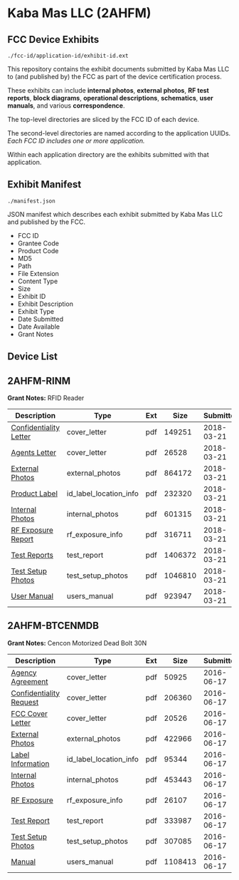 # Kaba Mas LLC (2AHFM)
## FCC Device Exhibits

```
./fcc-id/application-id/exhibit-id.ext
```

This repository contains the exhibit documents submitted by Kaba Mas LLC to (and published by) the FCC as part of the device certification process.

These exhibits can include **internal photos**, **external photos**, **RF test reports**, **block diagrams**, **operational descriptions**, **schematics**, **user manuals**, and various **correspondence**.

The top-level directories are sliced by the FCC ID of each device.

The second-level directories are named according to the application UUIDs. *Each FCC ID includes one or more application.*

Within each application directory are the exhibits submitted with that application. 

## Exhibit Manifest

```
./manifest.json
```

JSON manifest which describes each exhibit submitted by Kaba Mas LLC and published by the FCC.

- FCC ID
- Grantee Code
- Product Code
- MD5
- Path
- File Extension
- Content Type
- Size
- Exhibit ID
- Exhibit Description
- Exhibit Type
- Date Submitted
- Date Available
- Grant Notes

## Device List
## 2AHFM-RINM
**Grant Notes:** RFID Reader

| Description | Type | Ext | Size | Submitted | Available |
| ----------- | ---- | --- | ---- | --------- | --------- |
| [Confidentiality Letter](2AHFM-RINM/575702a0b6519218c4796b429973317d/3789829.pdf) | cover_letter | pdf | 149251 | 2018-03-21 | 2018-03-21 |
| [Agents Letter](2AHFM-RINM/575702a0b6519218c4796b429973317d/3789832.pdf) | cover_letter | pdf | 26528 | 2018-03-21 | 2018-03-21 |
| [External Photos](2AHFM-RINM/575702a0b6519218c4796b429973317d/3789822.pdf) | external_photos | pdf | 864172 | 2018-03-21 | 2018-09-15 |
| [Product Label](2AHFM-RINM/575702a0b6519218c4796b429973317d/3789821.pdf) | id_label_location_info | pdf | 232320 | 2018-03-21 | 2018-03-21 |
| [Internal Photos](2AHFM-RINM/575702a0b6519218c4796b429973317d/3789828.pdf) | internal_photos | pdf | 601315 | 2018-03-21 | 2018-09-15 |
| [RF Exposure Report](2AHFM-RINM/575702a0b6519218c4796b429973317d/3789830.pdf) | rf_exposure_info | pdf | 316711 | 2018-03-21 | 2018-03-21 |
| [Test Reports](2AHFM-RINM/575702a0b6519218c4796b429973317d/3789825.pdf) | test_report | pdf | 1406372 | 2018-03-21 | 2018-03-21 |
| [Test Setup Photos](2AHFM-RINM/575702a0b6519218c4796b429973317d/3789826.pdf) | test_setup_photos | pdf | 1046810 | 2018-03-21 | 2018-09-15 |
| [User Manual](2AHFM-RINM/575702a0b6519218c4796b429973317d/3789827.pdf) | users_manual | pdf | 923947 | 2018-03-21 | 2018-09-15 |
## 2AHFM-BTCENMDB
**Grant Notes:** Cencon Motorized Dead Bolt 30N

| Description | Type | Ext | Size | Submitted | Available |
| ----------- | ---- | --- | ---- | --------- | --------- |
| [Agency Agreement](2AHFM-BTCENMDB/4482f4511547f21191382feba8ed26f2/3031613.pdf) | cover_letter | pdf | 50925 | 2016-06-17 | 2016-06-17 |
| [Confidentiality Request](2AHFM-BTCENMDB/4482f4511547f21191382feba8ed26f2/3031614.pdf) | cover_letter | pdf | 206360 | 2016-06-17 | 2016-06-17 |
| [FCC Cover Letter](2AHFM-BTCENMDB/4482f4511547f21191382feba8ed26f2/3031615.pdf) | cover_letter | pdf | 20526 | 2016-06-17 | 2016-06-17 |
| [External Photos](2AHFM-BTCENMDB/4482f4511547f21191382feba8ed26f2/3031612.pdf) | external_photos | pdf | 422966 | 2016-06-17 | 2016-06-17 |
| [Label Information](2AHFM-BTCENMDB/4482f4511547f21191382feba8ed26f2/3031616.pdf) | id_label_location_info | pdf | 95344 | 2016-06-17 | 2016-06-17 |
| [Internal Photos](2AHFM-BTCENMDB/4482f4511547f21191382feba8ed26f2/3031621.pdf) | internal_photos | pdf | 453443 | 2016-06-17 | 2016-12-14 |
| [RF Exposure](2AHFM-BTCENMDB/4482f4511547f21191382feba8ed26f2/3031617.pdf) | rf_exposure_info | pdf | 26107 | 2016-06-17 | 2016-06-17 |
| [Test Report](2AHFM-BTCENMDB/4482f4511547f21191382feba8ed26f2/3031619.pdf) | test_report | pdf | 333987 | 2016-06-17 | 2016-06-17 |
| [Test Setup Photos](2AHFM-BTCENMDB/4482f4511547f21191382feba8ed26f2/3031618.pdf) | test_setup_photos | pdf | 307085 | 2016-06-17 | 2016-06-17 |
| [Manual](2AHFM-BTCENMDB/4482f4511547f21191382feba8ed26f2/3031622.pdf) | users_manual | pdf | 1108413 | 2016-06-17 | 2016-12-14 |
